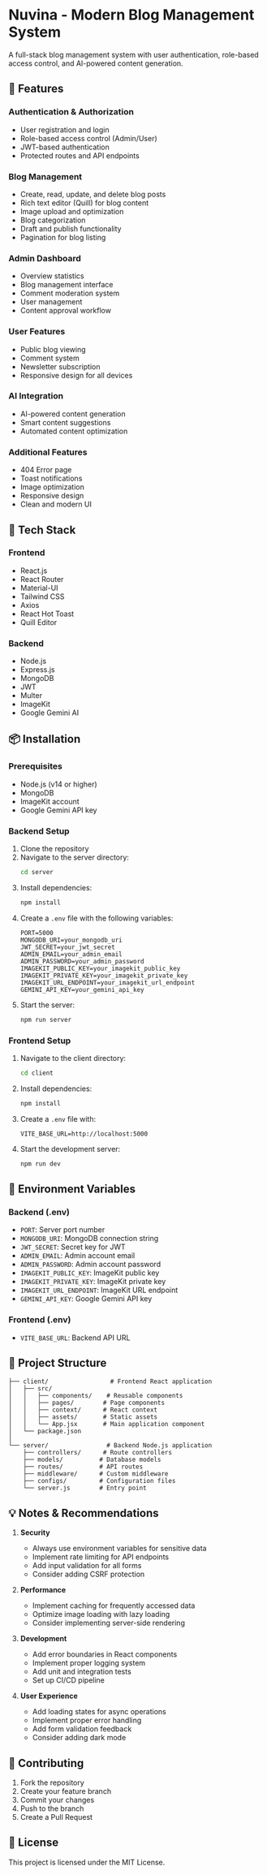 # Nuvina - Modern Blog Management System

A full-stack blog management system with user authentication, role-based access control, and AI-powered content generation.

## 🌟 Features

### Authentication & Authorization
- User registration and login
- Role-based access control (Admin/User)
- JWT-based authentication
- Protected routes and API endpoints

### Blog Management
- Create, read, update, and delete blog posts
- Rich text editor (Quill) for blog content
- Image upload and optimization
- Blog categorization
- Draft and publish functionality
- Pagination for blog listing

### Admin Dashboard
- Overview statistics
- Blog management interface
- Comment moderation system
- User management
- Content approval workflow

### User Features
- Public blog viewing
- Comment system
- Newsletter subscription
- Responsive design for all devices

### AI Integration
- AI-powered content generation
- Smart content suggestions
- Automated content optimization

### Additional Features
- 404 Error page
- Toast notifications
- Image optimization
- Responsive design
- Clean and modern UI

## 🚀 Tech Stack

### Frontend
- React.js
- React Router
- Material-UI
- Tailwind CSS
- Axios
- React Hot Toast
- Quill Editor

### Backend
- Node.js
- Express.js
- MongoDB
- JWT
- Multer
- ImageKit
- Google Gemini AI

## 📦 Installation

### Prerequisites
- Node.js (v14 or higher)
- MongoDB
- ImageKit account
- Google Gemini API key

### Backend Setup
1. Clone the repository
2. Navigate to the server directory:
   ```bash
   cd server
   ```
3. Install dependencies:
   ```bash
   npm install
   ```
4. Create a `.env` file with the following variables:
   ```
   PORT=5000
   MONGODB_URI=your_mongodb_uri
   JWT_SECRET=your_jwt_secret
   ADMIN_EMAIL=your_admin_email
   ADMIN_PASSWORD=your_admin_password
   IMAGEKIT_PUBLIC_KEY=your_imagekit_public_key
   IMAGEKIT_PRIVATE_KEY=your_imagekit_private_key
   IMAGEKIT_URL_ENDPOINT=your_imagekit_url_endpoint
   GEMINI_API_KEY=your_gemini_api_key
   ```
5. Start the server:
   ```bash
   npm run server
   ```

### Frontend Setup
1. Navigate to the client directory:
   ```bash
   cd client
   ```
2. Install dependencies:
   ```bash
   npm install
   ```
3. Create a `.env` file with:
   ```
   VITE_BASE_URL=http://localhost:5000
   ```
4. Start the development server:
   ```bash
   npm run dev
   ```

## 🔑 Environment Variables

### Backend (.env)
- `PORT`: Server port number
- `MONGODB_URI`: MongoDB connection string
- `JWT_SECRET`: Secret key for JWT
- `ADMIN_EMAIL`: Admin account email
- `ADMIN_PASSWORD`: Admin account password
- `IMAGEKIT_PUBLIC_KEY`: ImageKit public key
- `IMAGEKIT_PRIVATE_KEY`: ImageKit private key
- `IMAGEKIT_URL_ENDPOINT`: ImageKit URL endpoint
- `GEMINI_API_KEY`: Google Gemini API key

### Frontend (.env)
- `VITE_BASE_URL`: Backend API URL

## 📝 Project Structure

```
├── client/                 # Frontend React application
│   ├── src/
│   │   ├── components/    # Reusable components
│   │   ├── pages/        # Page components
│   │   ├── context/      # React context
│   │   ├── assets/       # Static assets
│   │   └── App.jsx       # Main application component
│   └── package.json
│
└── server/                # Backend Node.js application
    ├── controllers/      # Route controllers
    ├── models/          # Database models
    ├── routes/          # API routes
    ├── middleware/      # Custom middleware
    ├── configs/         # Configuration files
    └── server.js        # Entry point
```

## 💡 Notes & Recommendations

1. **Security**
   - Always use environment variables for sensitive data
   - Implement rate limiting for API endpoints
   - Add input validation for all forms
   - Consider adding CSRF protection

2. **Performance**
   - Implement caching for frequently accessed data
   - Optimize image loading with lazy loading
   - Consider implementing server-side rendering

3. **Development**
   - Add error boundaries in React components
   - Implement proper logging system
   - Add unit and integration tests
   - Set up CI/CD pipeline

4. **User Experience**
   - Add loading states for async operations
   - Implement proper error handling
   - Add form validation feedback
   - Consider adding dark mode

## 🤝 Contributing

1. Fork the repository
2. Create your feature branch
3. Commit your changes
4. Push to the branch
5. Create a Pull Request

## 📄 License

This project is licensed under the MIT License. 